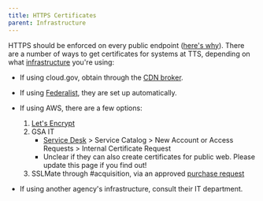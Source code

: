 ```yaml
---
title: HTTPS Certificates
parent: Infrastructure
---
```


HTTPS should be enforced on every public endpoint ([here's why](https://18f.gsa.gov/2014/11/13/why-we-use-https-in-every-gov-website-we-make/)). There are a number of ways to get certificates for systems at TTS, depending on what [infrastructure](..) you're using:

- If using cloud.gov, obtain through the [CDN broker](https://cloud.gov/docs/services/cdn-route/).
- If using [Federalist](https://federalist-docs.18f.gov/pages/how-federalist-works/custom-urls/#technical-steps-to-set-up-a-new-site), they are set up automatically.
- If using AWS, there are a few options:

  1. [Let's Encrypt](https://letsencrypt.org/)
  1. GSA IT
     - [Service Desk](https://servicedesk.gsa.gov) > Service Catalog > New Account or Access Requests > Internal Certificate Request
     - Unclear if they can also create certificates for public web. Please update this page if you find out!
  1. SSLMate through #acquisition, via an approved [purchase request](https://handbook.18f.gov/purchase-requests/)

- If using another agency's infrastructure, consult their IT department.
